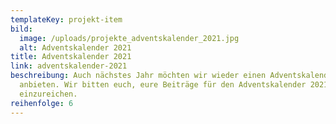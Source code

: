 ```yaml
---
templateKey: projekt-item
bild:
  image: /uploads/projekte_adventskalender_2021.jpg
  alt: Adventskalender 2021
title: Adventskalender 2021
link: adventskalender-2021
beschreibung: Auch nächstes Jahr möchten wir wieder einen Adventskalender
  anbieten. Wir bitten euch, eure Beiträge für den Adventskalender 2021
  einzureichen.
reihenfolge: 6
---
```

